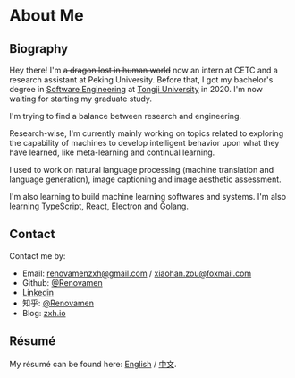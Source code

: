 # About Me

## Biography

Hey there! I'm ~~a dragon lost in human world~~ now an intern at CETC and a research assistant at Peking University. Before that, I got my bachelor's degree in [Software Engineering](http://sse.tongji.edu.cn/) at [Tongji University](https://www.tongji.edu.cn/) in 2020. I'm now waiting for starting my graduate study.

I'm trying to find a balance between research and engineering.

Research-wise, I'm currently mainly working on topics related to exploring the capability of machines to develop intelligent behavior upon what they have learned, like meta-learning and continual learning.

I used to work on natural language processing (machine translation and language generation), image captioning and image aesthetic assessment.

I'm also learning to build machine learning softwares and systems. I'm also learning TypeScript, React, Electron and Golang.


## Contact

Contact me by:

- Email: [renovamenzxh@gmail.com](mailto:renovamenzxh@gmail.com) / [xiaohan.zou@foxmail.com](mailto:xiaohan.zou@foxmail.com)
- Github: [@Renovamen](https://github.com/Renovamen)
- [Linkedin](https://www.linkedin.com/in/xiaohan-zou-55bba0160)
- 知乎: [@Renovamen](https://www.zhihu.com/people/chao-neng-gui-su)
- Blog: [zxh.io](https://zxh.io)


## Résumé

My résumé can be found here: [English](https://zxh.io/files/cv/brief/en.pdf) / [中文](https://zxh.io/files/cv/brief/cn.pdf).
